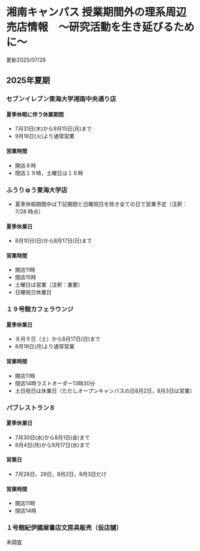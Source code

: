 # 湘南キャンパス 授業期間外の理系周辺　売店情報　～研究活動を生き延びるために～ 
更新2025/07/28

## 2025年夏期

### セブンイレブン東海大学湘南中央通り店

#### 夏季休暇に伴う休業期間
- 7月31日(木)から9月15日(月)まで
- 9月16日(火)より通常営業

#### 営業時間
- 開店８時
- 閉店１９時，土曜日は１８時

### ふうりゅう東海大学店

- 夏季休暇期間中は下記期間と日曜祝日を除き全ての日で営業予定（注釈：7/28 時点）
#### 夏季休業日
- 8月10日(日)から8月17日(日)まで

#### 営業時間
- 開店11時
- 閉店15時
- 土曜日は営業（注釈：重要）
- 日曜祝日休業日

### １９号館カフェラウンジ

#### 夏季休業日
- ８月９日（土）から8月17日(日)まで
- 8月18日(月)より通常営業

#### 営業時間
- 開店11時
- 閉店14時ラストオーダー13時30分
- 土日祝日は休業日（ただしオープンキャンパスの日8月2日，8月3日は営業）

### パブレストラン８

#### 夏季休業日
- 7月30日(水)から8月1日(金)まで
- 8月4日(月)から9月17日(水)まで

#### 営業日
- 7月28日，29日，8月2日，8月3日だけ
#### 営業時間
- 開店11時
- 閉店14時

### １号館紀伊國屋書店文房具販売（仮店舗）
未調査




